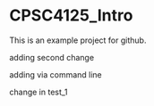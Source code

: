 # CPSC4125_Intro


This is an example project for github. 


adding second change

adding via command line

change in test_1